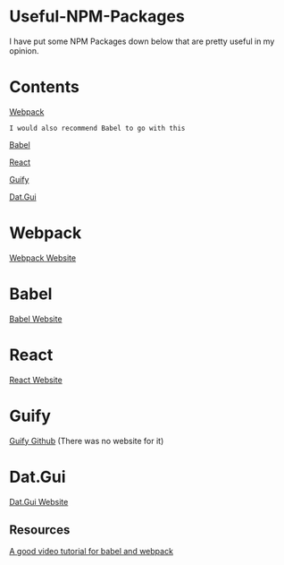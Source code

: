 # Useful-NPM-Packages
I have put some NPM Packages down below that are pretty useful in my opinion. 

# Contents
  [Webpack](https://github.com/LightLordYT/Useful-NPM-Packages/blob/main/README.md#webpack)
  
    I would also recommend Babel to go with this
    
  [Babel](https://github.com/LightLordYT/Useful-NPM-Packages/blob/main/README.md#babel)
  
  [React](https://github.com/LightLordYT/Useful-NPM-Packages/blob/main/README.md#react)
  
  [Guify](https://github.com/LightLordYT/Useful-NPM-Packages/blob/main/README.md#guify)
  
  [Dat.Gui](https://github.com/LightLordYT/Useful-NPM-Packages/blob/main/README.md#datgui)
  
 
 # Webpack
 
  [Webpack Website](https://webpack.js.org/guides/getting-started/)
  
  # Babel
 
  [Babel Website](https://babeljs.io/)    
  
 # React
 
  [React Website](https://reactjs.org/)
 
 # Guify
 
  [Guify Github]() (There was no website for it)
 
 # Dat.Gui
 
  [Dat.Gui Website]()
  
 ## Resources
 
  [A good video tutorial for babel and webpack](https://www.youtube.com/watch?v=iWUR04B42Hc)
 
